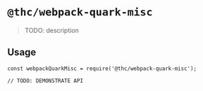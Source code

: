 # `@thc/webpack-quark-misc`

> TODO: description

## Usage

```
const webpackQuarkMisc = require('@thc/webpack-quark-misc');

// TODO: DEMONSTRATE API
```
